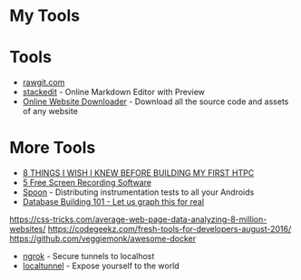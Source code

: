 # My Tools


# Tools
* [rawgit.com](https://rawgit.com/)
* [stackedit](https://stackedit.io/) - Online Markdown Editor with Preview
* [Online Website Downloader](https://websitedownloader.io/) - Download all the source code and assets of any website



# More Tools

* [8 THINGS I WISH I KNEW BEFORE BUILDING MY FIRST HTPC](http://mymediaexperience.com/first-htpc-tips/)
* [5 Free Screen Recording Software](http://www.hongkiat.com/blog/win-screen-recording-softwares/)
* [Spoon](http://square.github.io/spoon/) - Distributing instrumentation tests to all your Androids
* [Database Building 101 - Let us graph this for real](https://ayende.com/blog/175041/database-building-101-let-us-graph-this-for-real)


https://css-tricks.com/average-web-page-data-analyzing-8-million-websites/
https://codegeekz.com/fresh-tools-for-developers-august-2016/
https://github.com/veggiemonk/awesome-docker


* [ngrok](https://ngrok.com/) - Secure tunnels to localhost
* [localtunnel](https://localtunnel.github.io/www/) - Expose yourself to the world







